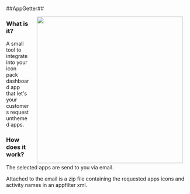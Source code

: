 ##AppGetter##

<img src="https://raw.github.com/Alex-R3CONN3R/AppGetter/master/ReadmeFiles/presentation.png" width="400" align="right" hspace="20">

### What is it? ###

A small tool to integrate into your icon pack dashboard app that let's your customers request unthemed apps.

### How does it work? ###

The selected apps are send to you via email.

Attached to the email is a zip file containing the requested apps icons and activity names in an appfilter xml.